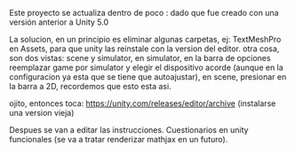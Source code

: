 Este proyecto se actualiza dentro de poco : dado que fue creado con una versión anterior a Unity 5.0


La solucion, en un principio es eliminar algunas carpetas, ej: TextMeshPro en Assets, para que unity las reinstale con la version del editor. otra cosa, son dos vistas: scene y simulator, en simulator, en la barra de opciones reemplazar game por simulator y elegir el dispositivo acorde (aunque en la configuracion ya esta que se tiene que autoajustar), en scene, presionar en la barra a 2D, recordemos que esto esta asi.


ojito, entonces toca: https://unity.com/releases/editor/archive  (instalarse una version vieja)

Despues se van a editar las instrucciones. Cuestionarios en unity funcionales (se va a tratar renderizar mathjax en un futuro). 
